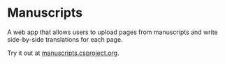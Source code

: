 # Manuscripts

A web app that allows users to upload pages from manuscripts and write side-by-side translations for each page.

Try it out at [manuscripts.csproject.org](http://manuscripts.csproject.org).
